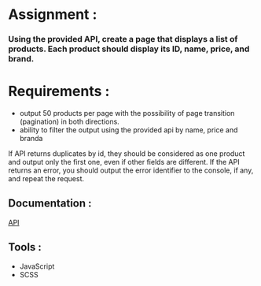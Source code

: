 # Assignment :
<div>
  <h3 align="start">Using the provided API, create a page that displays a list of products. Each product should display its ID, name, price, and brand.</h3>
</div>

#  Requirements :
<ul align ="start">
  <li>output 50 products per page with the possibility of page transition (pagination) in both directions. </li>
  <li>ability to filter the output using the provided api by name, price and branda </li>
</ul>
<p>If API returns duplicates by id, they should be considered as one product and output only the first one, even if other fields are different. If the API returns an error, you should output the error identifier to the console, if any, and repeat the request.</p>

##  Documentation :
<a href="https://github.com/ValantisJewelry/TestTaskValantis/tree/main?tab=readme-ov-file"> API </a>

## Tools :
<ul align ="start">
  <li>JavaScript </li>
  <li>SCSS </li>
</ul>

